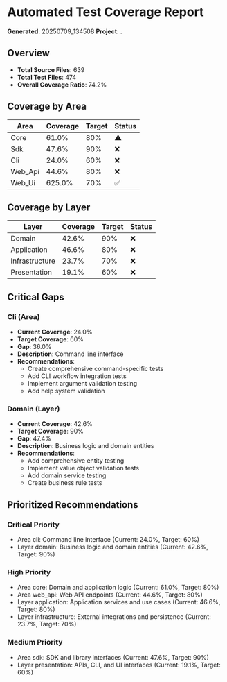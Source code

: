 # Automated Test Coverage Report

**Generated**: 20250709_134508
**Project**: .

## Overview

- **Total Source Files**: 639
- **Total Test Files**: 474
- **Overall Coverage Ratio**: 74.2%

## Coverage by Area

| Area | Coverage | Target | Status |
|------|----------|--------|--------|
| Core | 61.0% | 80% | ⚠️ |
| Sdk | 47.6% | 90% | ❌ |
| Cli | 24.0% | 60% | ❌ |
| Web_Api | 44.6% | 80% | ❌ |
| Web_Ui | 625.0% | 70% | ✅ |

## Coverage by Layer

| Layer | Coverage | Target | Status |
|-------|----------|--------|--------|
| Domain | 42.6% | 90% | ❌ |
| Application | 46.6% | 80% | ❌ |
| Infrastructure | 23.7% | 70% | ❌ |
| Presentation | 19.1% | 60% | ❌ |

## Critical Gaps

### Cli (Area)
- **Current Coverage**: 24.0%
- **Target Coverage**: 60%
- **Gap**: 36.0%
- **Description**: Command line interface
- **Recommendations**:
  - Create comprehensive command-specific tests
  - Add CLI workflow integration tests
  - Implement argument validation testing
  - Add help system validation

### Domain (Layer)
- **Current Coverage**: 42.6%
- **Target Coverage**: 90%
- **Gap**: 47.4%
- **Description**: Business logic and domain entities
- **Recommendations**:
  - Add comprehensive entity testing
  - Implement value object validation tests
  - Add domain service testing
  - Create business rule tests

## Prioritized Recommendations

### Critical Priority

- Area cli: Command line interface (Current: 24.0%, Target: 60%)
- Layer domain: Business logic and domain entities (Current: 42.6%, Target: 90%)

### High Priority

- Area core: Domain and application logic (Current: 61.0%, Target: 80%)
- Area web_api: Web API endpoints (Current: 44.6%, Target: 80%)
- Layer application: Application services and use cases (Current: 46.6%, Target: 80%)
- Layer infrastructure: External integrations and persistence (Current: 23.7%, Target: 70%)

### Medium Priority

- Area sdk: SDK and library interfaces (Current: 47.6%, Target: 90%)
- Layer presentation: APIs, CLI, and UI interfaces (Current: 19.1%, Target: 60%)

